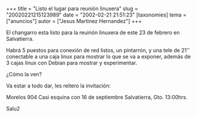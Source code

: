 +++
title = "Listo el lugar para reunión linuxera"
slug = "20020221215123989"
date = "2002-02-21 21:51:23"
[taxonomies]
tema = ["anuncios"]
autor = ["Jesus Martinez Hernandez"]
+++

El changarro esta listo para la reuinón linuxera de este 23 de febrero
en Salvatierra.

Habrá 5 puestos para conexión de red listos, un pintarrón, y una tele de
21'' conectable a una caja linux para mostrar lo que se va a exponer,
además de 3 cajas linux con Debian para mostrar y experimentar.

¿Cómo la ven?

Va estar a todo dar, les reitero la invitación:

Morelos 904 Casi esquina con 16 de septiembre Salvatierra, Gto.
13:00hrs.

Salu2

